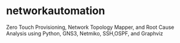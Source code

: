# networkautomation
Zero Touch Provisioning, Network Topology Mapper, and Root Cause Analysis using Python, GNS3, Netmiko, SSH,OSPF, and Graphviz
